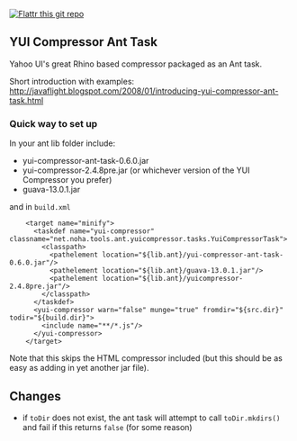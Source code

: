 [![Flattr this git repo](http://api.flattr.com/button/flattr-badge-large.png)](https://flattr.com/submit/auto?user_id=n0ha&url=https://github.com/n0ha/yui-compressor-ant-task&title=yui-compressor-ant-task&language=en_GB&tags=github&category=software)

YUI Compressor Ant Task
-----------------------

Yahoo UI's great Rhino based compressor packaged as an Ant task.

Short introduction with examples: http://javaflight.blogspot.com/2008/01/introducing-yui-compressor-ant-task.html

### Quick way to set up

In your ant lib folder include:

* yui-compressor-ant-task-0.6.0.jar
* yui-compressor-2.4.8pre.jar (or whichever version of the YUI Compressor you prefer)
* guava-13.0.1.jar

and in `build.xml`

        <target name="minify">
          <taskdef name="yui-compressor" classname="net.noha.tools.ant.yuicompressor.tasks.YuiCompressorTask">
            <classpath>
              <pathelement location="${lib.ant}/yui-compressor-ant-task-0.6.0.jar"/>
              <pathelement location="${lib.ant}/guava-13.0.1.jar"/>
              <pathelement location="${lib.ant}/yuicompressor-2.4.8pre.jar"/>
            </classpath>
          </taskdef>
          <yui-compressor warn="false" munge="true" fromdir="${src.dir}" todir="${build.dir}">
            <include name="**/*.js"/>
          </yui-compressor>
        </target>

Note that this skips the HTML compressor included (but this should be as easy as adding in yet another jar file).

Changes
-------

* if `toDir` does not exist, the ant task will attempt to call `toDir.mkdirs()` and fail if this returns `false` (for some reason)
